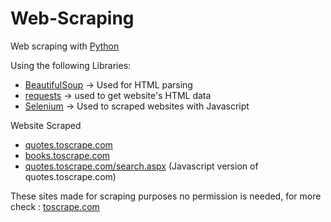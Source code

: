 # Web-Scraping

Web scraping with [Python](https://www.python.org/)

Using the following Libraries: 
- [BeautifulSoup](https://www.crummy.com/software/BeautifulSoup/bs4/doc/) -> Used for HTML parsing
- [requests](https://requests.readthedocs.io/en/latest/) -> used to get website's HTML data
- [Selenium](https://www.selenium.dev/) -> Used to scraped websites with Javascript

Website Scraped
- [quotes.toscrape.com](http://quotes.toscrape.com/)
- [books.toscrape.com](http://books.toscrape.com/)
- [quotes.toscrape.com/search.aspx](https://quotes.toscrape.com/search.aspx) (Javascript version of quotes.toscrape.com)

 These sites made for scraping purposes no permission is needed, for more check : [toscrape.com](https://toscrape.com/)

